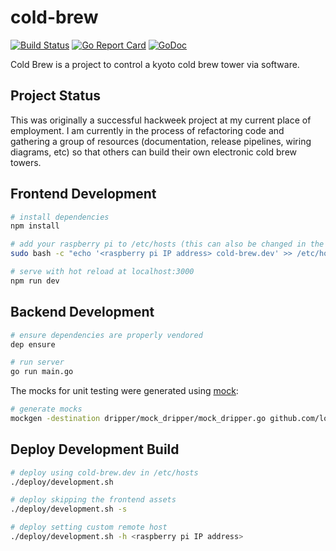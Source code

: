 # cold-brew
[![Build Status](https://travis-ci.org/lodge93/cold-brew.svg?branch=master)](https://travis-ci.org/lodge93/cold-brew)
[![Go Report Card](https://goreportcard.com/badge/github.com/lodge93/cold-brew)](https://goreportcard.com/report/github.com/lodge93/cold-brew)
[![GoDoc](https://godoc.org/github.com/lodge93/cold-brew?status.svg)](https://godoc.org/github.com/lodge93/cold-brew)

Cold Brew is a project to control a kyoto cold brew tower via software.

## Project Status
This was originally a successful hackweek project at my current place of
employment. I am currently in the process of refactoring code and gathering a
group of resources (documentation, release pipelines, wiring diagrams, etc) so
that others can build their own electronic cold brew towers.

## Frontend Development

``` bash
# install dependencies
npm install

# add your raspberry pi to /etc/hosts (this can also be changed in the webpack config)
sudo bash -c "echo '<raspberry pi IP address> cold-brew.dev' >> /etc/hosts"

# serve with hot reload at localhost:3000
npm run dev
```

## Backend Development

```bash
# ensure dependencies are properly vendored
dep ensure

# run server
go run main.go
```

The mocks for unit testing were generated using 
[mock](https://github.com/golang/mock):
```bash
# generate mocks
mockgen -destination dripper/mock_dripper/mock_dripper.go github.com/lodge93/cold-brew/dripper MotorController
```


## Deploy Development Build

```bash
# deploy using cold-brew.dev in /etc/hosts
./deploy/development.sh

# deploy skipping the frontend assets
./deploy/development.sh -s

# deploy setting custom remote host
./deploy/development.sh -h <raspberry pi IP address>
```
